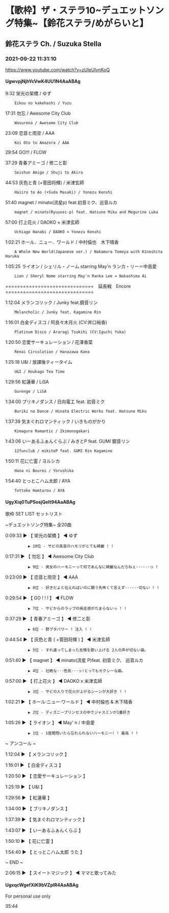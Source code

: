 # 【歌枠】ザ・ステラ10~デュエットソング特集~【鈴花ステラ/めがらいと】
## 鈴花ステラ Ch. / Suzuka Stella
### 2021-09-22 11:31:10
https://www.youtube.com/watch?v=zUleUlvnKoQ
#### UgwvpjNjhYcVwK4UU1N4AaABAg
9:32	栄光の架橋 / ゆず

		Eikou no kakehashi / Yuzu



17:31	勿忘 / Awesome City Club

		Wasurena / Awesome City Club



23:09	恋音と雨空 / AAA

		Koi Oto to Amazora / AAA



29:54	GO!!! / FLOW



37:29	青春アミーゴ / 修二と彰

		Seishun Amigo / Shuji to Akira



44:53	灰色と青 (+菅田将輝) / 米津玄師

		Haiiro to Ao (+Suda Masaki) / Yonezu Kenshi



51:40	magnet / minato(流星p) feat.初音ミク、巡音ルカ

		magnet / minato(Ryuusei-p) feat. Hatsune Miku and Megurine Luka



57:00	打上花火 / DAOKO × 米津玄師

		Uchiage Hanabi / DAOKO × Yonezu Kenshi



1:02:21	ホール．ニュー．ワールド / 中村倫也　木下晴香

		A Whole New World(Japanese ver.) / Nakamura Tomoya with Kinoshita Haruka



1:05:25	ライオン / シェリル・ノーム starring May'n ランカ・リー＝中島愛

		Lion / Sheryl Nome starring May'n Ranka Lee = Nakashima Ai



==============================　延長戦　Encore　==============================



1:12:04	メランコリック / Junky feat.鏡音リン

		Melancholic / Junky feat. Kagamine Rin



1:16:01	白金ディスコ / 阿良々木月火 (CV:井口裕香)

		Platinum Disco / Araragi Tsukihi (CV:Iguchi Yuka)



1:20:50	恋愛サーキュレーション / 花澤香菜

		Renai Circulation / Hanazawa Kana



1:25:18	U&I / 放課後ティータイム

		U&I / Houkago Tea Time



1:29:56	紅蓮華 / LiSA

		Gurenge / LiSA



1:34:00	プリキノダンス / 日向電工 feat. 初音ミク

		Buriki no Dance / Hinata Electric Works feat. Hatsune Miku



1:37:39	気まぐれロマンティック / いきものがかり

		Kimagure Romantic / Ikimonogakari



1:43:06	いーあるふぁんくらぶ / みきとP feat. GUMI 鏡音リン

		12funclub / mikitoP feat. GUMI Rin Kagamine



1:50:11	花に亡霊 / ヨルシカ

		Hana ni Bourei / Yorushika



1:54:40	とっとこハム太郎 / AYA

		Tottoko Hamtarou / AYA

#### UgyXiq0TuPSosjQeIt94AaABAg
歌枠  SET LIST セットリスト 

~デュエットソング特集~ 全20曲



0:09:33 ▶ 【 栄光の架橋 】 ◀ ゆず

              ▶ 10位 - サビの高音のハモリがとても綺麗 ! !



0:17:31 ▶ 【 勿忘 】 ◀ Awesome City Club

              ▶ 9位 - 男女のハーモニーって何であんなに綺麗なんだろねぇ······っ !



0:23:09 ▶ 【 恋音と雨空 】 ◀ AAA

              ▶ 8位 - 好きだよと伝えればいのに願う先怖くて言えず······切ない ! ! 



0:29:54 ▶ 【 GO ! ! ! 】 ◀ FLOW

              ▶ 7位 - サビからのラップの疾走感がたまらないっ ! !



0:37:29 ▶ 【 青春アミーゴ 】 ◀ 修二と彰

              ▶ 6位 - 野ブタパワー ! 注入 ! !



0:44:54 ▶ 【 灰色と青 ( +菅田将輝 ) 】 ◀ 米津玄師

              ▶ 5位 - すれ違ってしまった友情を歌い上げる 2人の声が切ない曲。



0:51:40 ▶ 【 magnet 】 ◀ minato(流星 P)feat. 初音ミク、 巡音ルカ

              ▶ 4位 - 壮絶な···色気···っ!とってもセクシーな曲。



0:57:00 ▶ 【 打上花火 】 ◀  DAOKO x 米津玄師

              ▶ 3位 - サビの入りで花火が上がるシーンが大好き ! !



1:02:21 ▶ 【 ホール·ニュー·ワールド 】 ◀ 中村倫也 & 木下晴香

              ▶ 2位 - ディズニープリンセスの中でジャスミンが1番好き



1:05:26 ▶ 【 ライオン 】 ◀ May' n / 中島愛

              ▶ 1位 - 1度聞問いたら忘れられないハーモニー! ! 最高 ! !



 ~ アンコール ~

1:12:04 ▶ 【 メランコリック 】



1:16:01 ▶ 【 白金ディスコ 】



1:20:50 ▶ 【 恋愛サーキュレーション 】 



1:25:19 ▶ 【 U&I 】 



1:29:56 ▶ 【 紅蓮華 】 



1:34:00 ▶ 【 ブリキノダンス 】 



1:37:39 ▶ 【 気まぐれロマンティック 】 



1:43:07 ▶ 【 いーあるふぁんくらぶ 】 



1:50:10 ▶ 【 花に亡霊 】 



1:54:40 ▶ 【 とっとこハム太郎 うた 】 



~ END ~

2:06:15 ▶ 【 スイートマジック 】 ◀ ママと歌ってみた

#### UgxqcWgefXiK9bVZpIR4AaABAg
For personal use only











35:44

